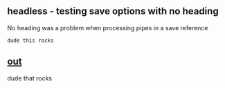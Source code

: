 headless - testing save options with no heading
---
No heading was a problem when processing pipes in a save reference

    dude this rocks

[out](# "save: | sub this, that")
---
dude that rocks
